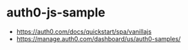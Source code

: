 # auth0-js-sample

- https://auth0.com/docs/quickstart/spa/vanillajs
- https://manage.auth0.com/dashboard/us/auth0-samples/
